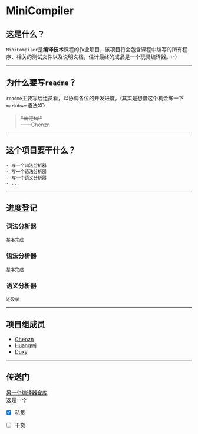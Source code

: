 # MiniCompiler
## 这是什么？

`MiniCompiler`是**编译技术**课程的作业项目，该项目将会包含课程中编写的所有程序、相关的测试文件以及说明文档，估计最终的成品是一个玩具编译器。:-)

---
## 为什么要写`readme`？

`readme`主要写给组员看，以协调各位的开发进度。(其实是想借这个机会练一下`markdown`语法XD

> ~~"黄佬tql"~~     
>——Chenzn

---
## 这个项目要干什么？
    - 写一个词法分析器
    - 写一个语法分析器
    - 写一个语义分析器
    - ...

---
## 进度登记
### 词法分析器
    基本完成

### 语法分析器
    基本完成

### 语义分析器
    还没学

---
## 项目组成员
- [Chenzn](https://github.com/UESBTC)
- [Huangwj](https://github.com/knsugit)
- [Duxy](https://github.com/hk-reporter)

---
## 传送门
[另一个编译器仓库](https://github.com/knsugit/makeCompiler)  
这是一个  
- [x] 私货
- [ ] 干货  


